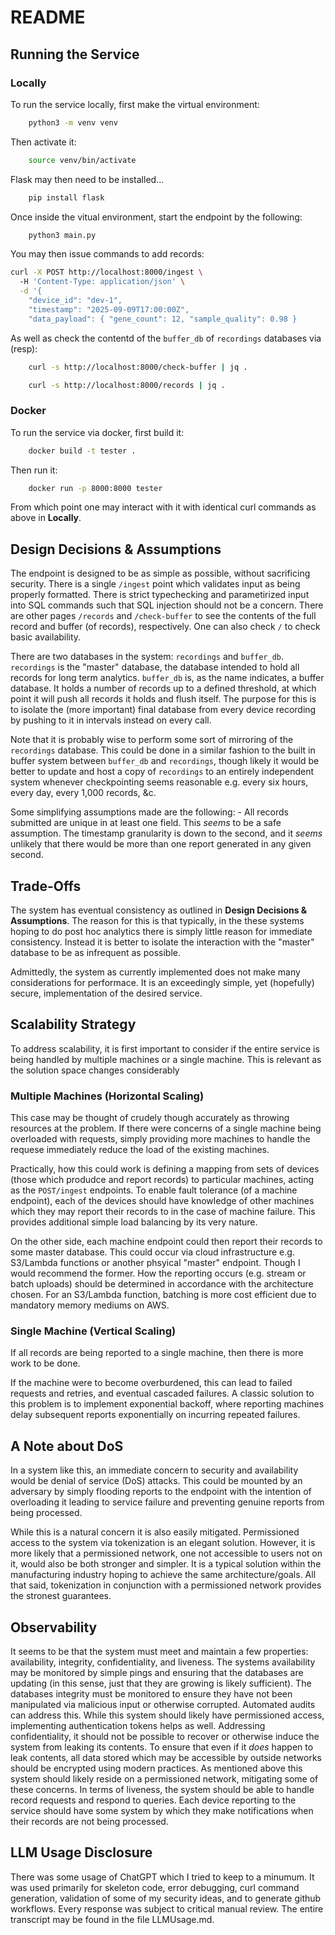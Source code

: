 # README

## Running the Service

### Locally
To run the service locally, first make the virtual environment:
```bash
    python3 -m venv venv
```
Then activate it:
```bash
    source venv/bin/activate
```
Flask may then need to be installed...
```bash
    pip install flask
```
Once inside the vitual environment, start the endpoint by the following:
```bash
    python3 main.py
```
You may then issue commands to add records:
```bash
curl -X POST http://localhost:8000/ingest \       
  -H 'Content-Type: application/json' \
  -d '{
    "device_id": "dev-1",
    "timestamp": "2025-09-09T17:00:00Z",
    "data_payload": { "gene_count": 12, "sample_quality": 0.98 }
```
As well as check the contentd of the `buffer_db` of `recordings` databases via (resp):
```bash
    curl -s http://localhost:8000/check-buffer | jq .
```
```bash
    curl -s http://localhost:8000/records | jq .
```

### Docker
To run the service via docker, first build it:
```bash
    docker build -t tester .
```
Then run it:
```bash
    docker run -p 8000:8000 tester 
```
From which point one may interact with it with identical curl commands as above in **Locally**. 

## Design Decisions & Assumptions
The endpoint is designed to be as simple as possible, without sacrificing security. There is a single `/ingest` point which validates input as being properly formatted. There is strict typechecking and parametirized input into SQL commands such that SQL injection should not be a concern. There are other pages `/records` and `/check-buffer` to see the contents of the full record and buffer (of records), respectively. One can also check `/` to check basic availability. 

There are two databases in the system: `recordings` and `buffer_db`. `recordings` is the "master" database, the database intended to hold all records for long term analytics. `buffer_db` is, as the name indicates, a buffer database. It holds a number of records up to a defined threshold, at which point it will push all records it holds and flush itself. The purpose for this is to isolate the (more important) final database from every device recording by pushing to it in intervals instead on every call. 

Note that it is probably wise to perform some sort of mirroring of the `recordings` database. This could be done in a similar fashion to the built in buffer system between `buffer_db` and `recordings`, though likely it would be better to update and host a copy of `recordings` to an entirely independent system whenever checkpointing seems reasonable e.g. every six hours, every day, every 1,000 records, &c. 

Some simplifying assumptions made are the following:
    - All records submitted are unique in at least one field. This *seems* to be a safe assumption. The timestamp granularity is down to the second, and it *seems* unlikely that there would be more than one report generated in any given second. 

## Trade-Offs
The system has eventual consistency as outlined in **Design Decisions & Assumptions**. The reason for this is that typically, in the these systems hoping to do post hoc analytics there is simply little reason for immediate consistency. Instead it is better to isolate the interaction with the "master" database to be as infrequent as possible.

Admittedly, the system as currently implemented does not make many considerations for performace. It is an exceedingly simple, yet (hopefully) secure, implementation of the desired service. 

## Scalability Strategy
To address scalability, it is first important to consider if the entire service is being handled by multiple machines or a single machine. This is relevant as the solution space changes considerably

### Multiple Machines (Horizontal Scaling)
This case may be thought of crudely though accurately as throwing resources at the problem. If there were concerns of a single machine being overloaded with requests, simply providing more machines to handle the requese immediately reduce the load of the existing machines. 

Practically, how this could work is defining a mapping from sets of devices (those which produdce and report records) to particular machines, acting as the `POST/ingest` endpoints. To enable fault tolerance (of a machine endpoint), each of the devices should have knowledge of other machines which they may report their records to in the case of machine failure. This provides additional simple load balancing by its very nature. 

On the other side, each machine endpoint could then report their records to some master database. This could occur via cloud infrastructure e.g. S3/Lambda functions or another phsyical "master" endpoint. Though I would recommend the former. How the reporting occurs (e.g. stream or batch uploads) should be determined in accordance with the architecture chosen. For an S3/Lambda function, batching is more cost efficient due to mandatory memory mediums on AWS.

### Single Machine (Vertical Scaling)
If all records are being reported to a single machine, then there is more work to be done. 

If the machine were to become overburdened, this can lead to failed requests and retries, and eventual cascaded failures. A classic solution to this problem is to implement exponential backoff, where reporting machines delay subsequent reports exponentially on incurring repeated failures.  

## A Note about DoS
In a system like this, an immediate concern to security and availability would be denial of service (DoS) attacks. This could be mounted by an adversary by simply flooding reports to the endpoint with the intention of overloading it leading to service failure and preventing genuine reports from being processed. 

While this is a natural concern it is also easily mitigated. Permissioned access to the system via tokenization is an elegant solution. However, it is more likely that a permissioned network, one not accessible to users not on it, would also be both stronger and simpler. It is a typical solution within the manufacturing industry hoping to achieve the same architecture/goals. All that said, tokenization in conjunction with a permissioned network provides the stronest guarantees. 

## Observability
It seems to be that the system must meet and maintain a few properties: availability, integrity, confidentiality, and liveness. The systems availability may be monitored by simple pings and ensuring that the databases are updating (in this sense, just that they are growing is likely sufficient). The databases integrity must be monitored to ensure they have not been manipulated via malicious input or otherwise corrupted. Automated audits can address this. While this system should likely have permissioned access, implementing authentication tokens helps as well. Addressing confidentiality, it should not be possible to recover or otherwise induce the system from leaking its contents. To ensure that even if it *does* happen to leak contents, all data stored which may be accessible by outside networks should be encrypted using modern practices. As mentioned above this system should likely reside on a permissioned network, mitigating some of these concerns. In terms of liveness, the system should be able to handle record requests and respond to queries. Each device reporting to the service should have some system by which they make notifications when their records are not being processed. 

## LLM Usage Disclosure
There was some usage of ChatGPT which I tried to keep to a minumum. It was used primarily for skeleton code, error debugging, curl command generation, validation of some of my security ideas, and to generate github workflows. Every response was subject to critical manual review. The entire transcript may be found in the file LLMUsage.md. 